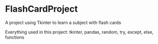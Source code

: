 # FlashCardProject
A project using Tkinter to learn a subject with flash cards

Everything used in this project:
tkinter,
pandas,
random,
try, except, else,
functions
